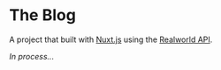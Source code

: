 # The Blog

A project that built with [Nuxt.js](https://nuxtjs.org/) using the [Realworld API](https://github.com/gothinkster/realworld/tree/master/api).

*In process...*

